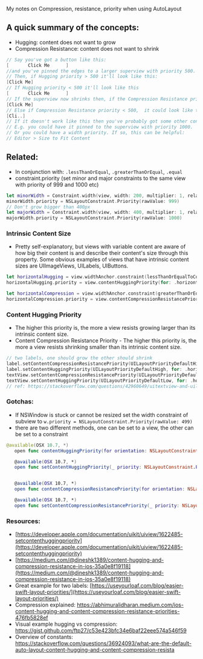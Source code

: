 My notes on Compression, resistance, priority when using AutoLayout<!--more-->

## A quick summary of the concepts:
- Hugging: content does not want to grow
- Compression Resistance: content does not want to shrink

```swift
// Say you've got a button like this:
[       Click Me      ]
//and you've pinned the edges to a larger superview with priority 500.
// Then, if Hugging priority > 500 it'll look like this:
[Click Me]
// If Hugging priority < 500 it'll look like this
[       Click Me      ]
// If the superview now shrinks then, if the Compression Resistance priority > 500, it'll look like this
[Click Me]
// Else if Compression Resistance priority < 500,  it could look like this:
[Cli..]
// If it doesn't work like this then you've probably got some other constraints going on that are messing up your good work!
// E.g. you could have it pinned to the superview with priority 1000.
// Or you could have a width priority. If so, this can be helpful:
// Editor > Size to Fit Content
```

## Related:
- In conjunction with: `.lessThanOrEqual`, `.greaterThanOrEqual`, `.equal`
- constraint.priority (set minor and major constraints to the same view with priority of 999 and 1000 etc)

```swift
let minorWidth = Constraint.width(view, width: 200, multiplier: 1, relation: .greaterThanOrEqual)
minorWidth.priority = NSLayoutConstraint.Priority(rawValue: 999)
// Don't grow bigger than 400px
let majorWidth = Constraint.width(view, width: 400, multiplier: 1, relation: .lessThanOrEqual)
majorWidth.priority = NSLayoutConstraint.Priority(rawValue: 1000)
```

### Intrinsic Content Size
- Pretty self-explanatory, but views with variable content are aware of how big their content is and describe their content's size through this property. Some obvious examples of views that have intrinsic content sizes are UIImageViews, UILabels, UIButtons.
```swift
let horizontalHugging = view.widthAnchor.constraint(lessThanOrEqualToConstant: view.intrinsicContentSize.width)
horizontalHugging.priority = view.contentHuggingPriority(for: .horizontal)

let horizontalCompression = view.widthAnchor.constraint(greaterThanOrEqualToConstant: view.intrinsicContentSize.width)
horizontalCompression.priority = view.contentCompressionResistancePriority(for: .horizontal)
```
### Content Hugging Priority
- The higher this priority is, the more a view resists growing larger than its intrinsic content size.
- Content Compression Resistance Priority - The higher this priority is, the more a view resists shrinking smaller than its intrinsic content size.

```swift
// two labels, one should grow the other should shrink
label.setContentCompressionResistancePriority(UILayoutPriorityDefaultHigh, for: .horizontal)
label.setContentHuggingPriority(UILayoutPriorityDefaultHigh, for: .horizontal)
textView.setContentCompressionResistancePriority(UILayoutPriorityDefaultLow, for: .horizontal)
textView.setContentHuggingPriority(UILayoutPriorityDefaultLow, for: .horizontal)
// ref: https://stackoverflow.com/questions/42960649/uitextview-and-uilabel-aligned-in-a-row-in-swift
```

### Gotchas:
- If NSWindow is stuck or cannot be resized set the width constraint of subview to `w.priority = NSLayoutConstraint.Priority(rawValue: 499)`
 - there are two different methods, one can be set to a view, the other can be set to a constraint

 ```swift
 @available(OSX 10.7, *)
    open func contentHuggingPriority(for orientation: NSLayoutConstraint.Orientation) -> NSLayoutConstraint.Priority

    @available(OSX 10.7, *)
    open func setContentHuggingPriority(_ priority: NSLayoutConstraint.Priority, for orientation: NSLayoutConstraint.Orientation)


    @available(OSX 10.7, *)
    open func contentCompressionResistancePriority(for orientation: NSLayoutConstraint.Orientation) -> NSLayoutConstraint.Priority

    @available(OSX 10.7, *)
    open func setContentCompressionResistancePriority(_ priority: NSLayoutConstraint.Priority, for orientation: NSLayoutConstraint.Orientation)


```


### Resources:
- [https://developer.apple.com/documentation/uikit/uiview/1622485-setcontenthuggingpriority](https://developer.apple.com/documentation/uikit/uiview/1622485-setcontenthuggingpriority)  
- [https://medium.com/@dineshk1389/content-hugging-and-compression-resistance-in-ios-35a0e8f19118](https://medium.com/@dineshk1389/content-hugging-and-compression-resistance-in-ios-35a0e8f19118)
- Great example for two labels: [https://useyourloaf.com/blog/easier-swift-layout-priorities/](https://useyourloaf.com/blog/easier-swift-layout-priorities/)
- Compression explained: https://abhimuralidharan.medium.com/ios-content-hugging-and-content-compression-resistance-priorities-476fb5828ef
- Visual example hugging vs compression: https://gist.github.com/ftp27/c53e423bfc34e6baf22eee574a546f59
- Overview of constants: https://stackoverflow.com/questions/36924093/what-are-the-default-auto-layout-content-hugging-and-content-compression-resista
